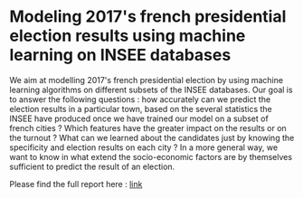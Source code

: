 # Modeling 2017's french presidential election results using machine learning on INSEE databases

We aim at modelling 2017's french presidential election by using machine learning algorithms on different subsets of the INSEE databases. Our goal is to answer the following questions : how accurately can we predict the election results in a particular town, based on the several  statistics the INSEE have produced once we have trained our model on a subset of french cities ? Which features have the greater impact on the results or on the turnout ? What can we learned  about the candidates just by knowing the specificity and election results on each city ? 
In a more general way, we want to know in what extend the socio-economic factors are by themselves sufficient to predict the result of an election.

Please find the full report here : [link](https://antoninduval.github.io/files/ML_Project_Report.pdf)
